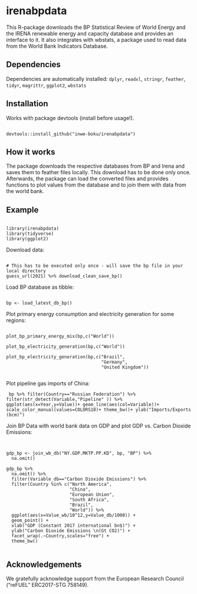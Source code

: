 # irenabpdata

This R-package downloads the BP Statistical Review of World Energy and the IRENA renewable energy and capacity database and provides an interface to it. It also integrates with wbstats, a package used to read data from the World Bank Indicators Database.

## Dependencies
Dependencies are automatically installed:
```dplyr```, ```readxl```, ```stringr```, ```feather```, ```tidyr```, ```magrittr```, ```ggplot2```, ```wbstats```

## Installation
Works with package devtools (install before usage!).
<pre><code>
devtools::install_github("inwe-boku/irenabpdata")
</code></pre>

## How it works

The package downloads the respective databases from BP and Irena and saves them to feather files locally. This download has to be done only once. Afterwards, the package can load the converted files and provides functions to plot values from the database and to join them with data from the world bank.

## Example
<pre><code>
library(irenabpdata)
library(tidyverse)
library(ggplot2)
</code></pre>

Download data: 

<pre><code>
# This has to be executed only once - will save the bp file in your local directory
guess_url(2021) %>% download_clean_save_bp()
</code></pre>

Load BP database as tibble:

<pre><code>
bp <- load_latest_db_bp()
</code></pre>

Plot primary energy consumption and electricity generation for some regions:

<pre><code>
plot_bp_primary_energy_mix(bp,c("World"))

plot_bp_electricity_generation(bp,c("World"))

plot_bp_electricity_generation(bp,c("Brazil",
                                    "Germany",
                                    "United Kingdom"))

</code></pre>

Plot pipeline gas imports of China:

<code><pre>
bp %>% 
  filter(Country=="Russian Federation") %>% 
  filter(str_detect(Variable,"Pipeline" )) %>% 
  ggplot(aes(x=Year,y=Value))+
  geom_line(aes(col=Variable))+
  scale_color_manual(values=COLORS10)+
  theme_bw()+
  ylab("Imports/Exports (bcm)")
</code></pre>
           


Join BP Data with world bank data on GDP and plot GDP vs. Carbon Dioxide Emissions:

<pre><code>

gdp_bp <- join_wb_db("NY.GDP.MKTP.PP.KD", bp, "BP") %>% 
  na.omit()

gdp_bp %>% 
  na.omit() %>% 
  filter(Variable_db=="Carbon Dioxide Emissions") %>% 
  filter(Country %in% c("North America",
                        "China",
                        "European Union",
                        "South Africa",
                        "Brazil",
                        "World")) %>% 
  ggplot(aes(x=Value_wb/10^12,y=Value_db/1000)) + 
  geom_point() +
  xlab("GDP (Constant 2017 international bn$)") +
  ylab("Carbon Dioxide Emissions \n(Gt CO2)") +
  facet_wrap(.~Country,scales="free") +
  theme_bw()

</pre></code>



## Acknowledgements
We gratefully acknowledge support from the European Research Council (“reFUEL” ERC2017-STG 758149).


